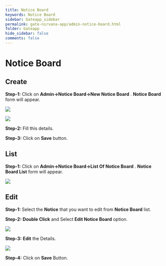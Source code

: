 ```yaml
---
title: Notice Board
keywords: Notice Board
sidebar: Gateapp_sidebar
permalink: gate-nirvana-app/admin-notice-board.html
folder: Gateapp
hide_sidebar: false
comments: false
---
```

# Notice Board

## Create

**Step-1:** Click on **Admin->Notice Board->New Notice Board** . **Notice Board** form will appear.

![](/images/New-Notice-Board.png)

![](/images/Notice-Board-frm.png)

**Step-2:** Fill this details.

**Step-3:** Click on **Save** button.

## List

**Step-1:**  Click on **Admin->Notice Board->List Of Notice Board** . **Notice Board List** form will appear.

![](/images/List-of-Notice-Board.png)

## Edit

**Step-1:** Select the **Notice** that you want to edit from **Notice Board** list.

**Step-2:** **Double Click** and Select **Edit Notice Board** option.

![](/images/Edit-Notice-Board.png)

**Step-3:** **Edit** the Details.

![](/images/Edit-Notice-Board-frm.png)

**Step-4:** Click on **Save** Button.
